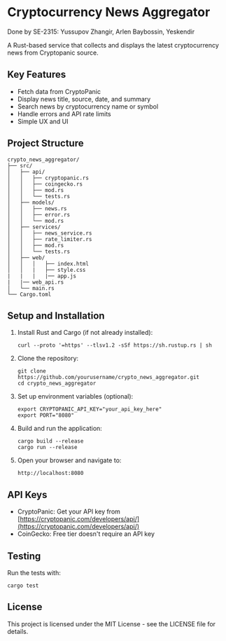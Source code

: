 # Cryptocurrency News Aggregator


Done by SE-2315: Yussupov Zhangir, Arlen Baybossin, Yeskendir 

A Rust-based service that collects and displays the latest cryptocurrency news from Cryptopanic source.



## Key Features

- Fetch data from CryptoPanic
- Display news title, source, date, and summary
- Search news by cryptocurrency name or symbol
- Handle errors and API rate limits
- Simple UX and UI

## Project Structure

```
crypto_news_aggregator/
├── src/
│   ├── api/
│   │   ├── cryptopanic.rs
│   │   ├── coingecko.rs
│   │   ├── mod.rs
│   │   └── tests.rs
│   ├── models/
│   │   ├── news.rs
│   │   ├── error.rs
│   │   └── mod.rs
│   ├── services/
│   │   ├── news_service.rs
│   │   ├── rate_limiter.rs
│   │   ├── mod.rs
│   │   └── tests.rs
│   ├── web/ 
│   │   │   ├── index.html
│   │   |   ├── style.css
|   |   |   |── app.js
|   |── web_api.rs
│   └── main.rs 
└── Cargo.toml   
```

## Setup and Installation

1. Install Rust and Cargo (if not already installed):
   ```
   curl --proto '=https' --tlsv1.2 -sSf https://sh.rustup.rs | sh
   ```

2. Clone the repository:
   ```
   git clone https://github.com/yourusername/crypto_news_aggregator.git
   cd crypto_news_aggregator
   ```

3. Set up environment variables (optional):
   ```
   export CRYPTOPANIC_API_KEY="your_api_key_here"
   export PORT="8080"
   ```

4. Build and run the application:
   ```
   cargo build --release
   cargo run --release
   ```

5. Open your browser and navigate to:
   ```
   http://localhost:8080
   ```

## API Keys

- CryptoPanic: Get your API key from [https://cryptopanic.com/developers/api/](https://cryptopanic.com/developers/api/)
- CoinGecko: Free tier doesn't require an API key

## Testing

Run the tests with:
```
cargo test
```

## License

This project is licensed under the MIT License - see the LICENSE file for details.
